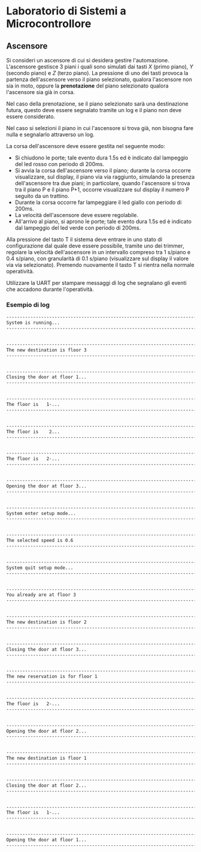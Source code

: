 # Laboratorio di Sistemi a Microcontrollore



## Ascensore

Si consideri un ascensore di cui si desidera gestire l'automazione. L'ascensore gestisce 3 piani i quali sono simulati dai tasti *X* (primo piano), *Y* (secondo piano) e *Z* (terzo piano). La pressione di uno dei tasti provoca la partenza dell'ascensore verso il piano selezionato, qualora l'ascensore non sia in moto, oppure la **prenotazione** del piano selezionato qualora l'ascensore sia già in corsa.

Nel caso della prenotazione, se il piano selezionato sarà una destinazione futura, questo deve essere segnalato tramite un log e il piano non deve essere considerato.

Nel caso si selezioni il piano in cui l'ascensore si trova già, non bisogna fare nulla e segnalarlo attraverso un log.

La corsa dell'ascensore deve essere gestita nel seguente modo:

- Si chiudono le porte; tale evento dura 1.5s ed è indicato dal lampeggio del led rosso con periodo di 200ms.
- Si avvia la corsa dell'ascensore verso il piano; durante la corsa occorre visualizzare, sul display, il piano via via raggiunto, simulando la presenza dell'ascensore tra due piani; in particolare, quando l'ascensore si trova tra il piano P e il piano P+1, occorre visualizzare sul display il numero P seguito da un trattino.
- Durante la corsa occorre far lampeggiare il led giallo con periodo di 200ms.
- La velocità dell'ascensore deve essere regolabile.
- All'arrivo al piano, si aprono le porte; tale evento dura 1.5s ed è indicato dal lampeggio del led verde con periodo di 200ms.

Alla pressione del tasto T il sistema deve entrare in uno stato di configurazione dal quale deve essere possibile, tramite uno dei trimmer, regolare la velocità dell'ascensore in un intervallo compreso tra 1 s/piano e 0.4 s/piano, con granularità di 0.1 s/piano (visualizzare sul display il valore via via selezionato). Premendo nuovamente il tasto T si rientra nella normale operatività.

Utilizzare la UART per stampare messaggi di log che segnalano gli eventi che accadono durante l'operatività.

### Esempio di log

```bash
-----------------------------------------------------------------------------------------
System is running...
-----------------------------------------------------------------------------------------


-----------------------------------------------------------------------------------------
The new destination is floor 3
-----------------------------------------------------------------------------------------


-----------------------------------------------------------------------------------------
Closing the door at floor 1...
-----------------------------------------------------------------------------------------


-----------------------------------------------------------------------------------------
The floor is   1-...
-----------------------------------------------------------------------------------------


-----------------------------------------------------------------------------------------
The floor is    2...
-----------------------------------------------------------------------------------------


-----------------------------------------------------------------------------------------
The floor is   2-...
-----------------------------------------------------------------------------------------


-----------------------------------------------------------------------------------------
Opening the door at floor 3...
-----------------------------------------------------------------------------------------


-----------------------------------------------------------------------------------------
System enter setup mode...
-----------------------------------------------------------------------------------------


-----------------------------------------------------------------------------------------
The selected speed is 0.6
-----------------------------------------------------------------------------------------


-----------------------------------------------------------------------------------------
System quit setup mode...
-----------------------------------------------------------------------------------------


-----------------------------------------------------------------------------------------
You already are at floor 3
-----------------------------------------------------------------------------------------


-----------------------------------------------------------------------------------------
The new destination is floor 2
-----------------------------------------------------------------------------------------


-----------------------------------------------------------------------------------------
Closing the door at floor 3...
-----------------------------------------------------------------------------------------


-----------------------------------------------------------------------------------------
The new reservation is for floor 1
-----------------------------------------------------------------------------------------


-----------------------------------------------------------------------------------------
The floor is   2-...
-----------------------------------------------------------------------------------------


-----------------------------------------------------------------------------------------
Opening the door at floor 2...
-----------------------------------------------------------------------------------------


-----------------------------------------------------------------------------------------
The new destination is floor 1
-----------------------------------------------------------------------------------------


-----------------------------------------------------------------------------------------
Closing the door at floor 2...
-----------------------------------------------------------------------------------------


-----------------------------------------------------------------------------------------
The floor is   1-...
-----------------------------------------------------------------------------------------


-----------------------------------------------------------------------------------------
Opening the door at floor 1...
-----------------------------------------------------------------------------------------
```

